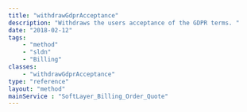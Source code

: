 ```yaml
---
title: "withdrawGdprAcceptance"
description: "Withdraws the users acceptance of the GDPR terms. "
date: "2018-02-12"
tags:
    - "method"
    - "sldn"
    - "Billing"
classes:
    - "withdrawGdprAcceptance"
type: "reference"
layout: "method"
mainService : "SoftLayer_Billing_Order_Quote"
---
```

